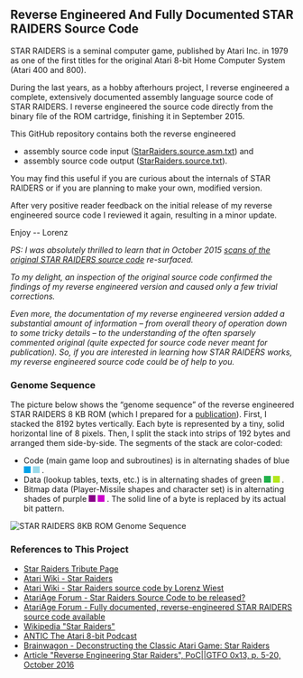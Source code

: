 ## Reverse Engineered And Fully Documented STAR RAIDERS Source Code

STAR RAIDERS is a seminal computer game, published by Atari Inc. in 1979 as one of the first titles for the original Atari 8-bit Home Computer System (Atari 400 and 800).

During the last years, as a hobby afterhours project, I reverse engineered a complete, extensively documented assembly language source code of STAR RAIDERS. I reverse engineered the source code directly from the binary file of the ROM cartridge, finishing it in September 2015. 

This GitHub repository contains both the reverse engineered
* assembly source code input ([StarRaiders.source.asm.txt](StarRaiders.source.asm.txt)) and
* assembly source code output ([StarRaiders.source.txt](StarRaiders.source.txt)).

You may find this useful if you are curious about the internals of STAR RAIDERS or if you are planning to make your own, modified version.

After very positive reader feedback on the initial release of my reverse engineered source code I reviewed it again, resulting in a minor update.

Enjoy -- Lorenz

_PS: I was absolutely thrilled to learn that in October 2015 [scans of the original STAR RAIDERS source code](https://archive.org/details/AtariStarRaidersSourceCode) re-surfaced._

_To my delight, an inspection of the original source code confirmed the findings of my reverse engineered version and caused only a few trivial corrections._

_Even more, the documentation of my reverse engineered version added a substantial amount of information &ndash; from overall theory of operation down to some tricky details &ndash; to the understanding of the often sparsely commented original (quite expected for source code never meant for publication). So, if you are interested in learning how STAR RAIDERS works, my reverse engineered source code could be of help to you._

### Genome Sequence

The picture below shows the &ldquo;genome sequence&rdquo; of the reverse engineered STAR RAIDERS 8 KB ROM (which I prepared for a  [publication](https://archive.org/details/pocorgtfo13)). First, I stacked the 8192 bytes vertically. Each byte is represented by a tiny, solid horizontal line of 8 pixels. Then, I split the stack into strips of 192 bytes and arranged them side-by-side. The segments of the stack are color-coded:
* Code (main game loop and subroutines) is in alternating shades of blue <img src="extras/color_blue_dark.png"/> <img src="extras/color_blue_light.png"/> .
* Data (lookup tables, texts, etc.) is in alternating shades of green <img src="extras/color_green_dark.png"/> <img src="extras/color_green_light.png"/> .
* Bitmap data (Player-Missile shapes and character set) is in alternating shades of purple <img src="extras/color_purple_dark.png"/> <img src="extras/color_purple_light.png"/> . The solid line of a byte is replaced by its actual bit pattern.

![](extras/GenomeSequence.png "STAR RAIDERS 8KB ROM Genome Sequence")

### References to This Project

* [Star Raiders Tribute Page](http://www.sonic.net/~nbs/star-raiders/)
* [Atari Wiki - Star Raiders](http://atariwiki.org/wiki/Wiki.jsp?page=Star%20Raiders)
* [Atari Wiki - Star Raiders source code by Lorenz Wiest](http://atariwiki.org/wiki/Wiki.jsp?page=Star%20Raiders%20source%20code%20by%20Lorenz%20Wiest)
* [AtariAge Forum - Star Raiders Source Code to be released?](http://atariage.com/forums/topic/243904-star-raiders-source-code-to-be-released/page-9#entry3422364)
* [AtariAge Forum - Fully documented, reverse-engineered STAR RAIDERS source code available](http://atariage.com/forums/topic/251001-fully-documented-reverse-engineered-star-raiders-source-code-available/)
* [Wikipedia "Star Raiders"](https://en.wikipedia.org/wiki/Star_Raiders#Source_code)
* [ANTIC The Atari 8-bit Podcast](http://ataripodcast.libsyn.com/webpage/2016/02/21)
* [Brainwagon - Deconstructing the Classic Atari Game: Star Raiders](http://brainwagon.org/2013/11/17/deconstructing-the-classic-atari-game-star-raiders/)
* [Article "Reverse Engineering Star Raiders", PoC||GTFO 0x13, p. 5-20, October 2016](https://archive.org/details/pocorgtfo13)
